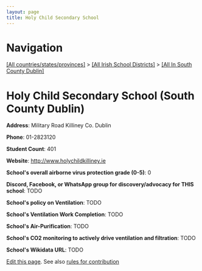 ```yaml
---
layout: page
title: Holy Child Secondary School
---
```

# Navigation

[[All countries/states/provinces]](../../..) > [[All Irish School Districts]](../..) > [[All In South County Dublin]](..)

# Holy Child Secondary School (South County Dublin)

**Address**: Military Road Killiney Co. Dublin

**Phone**: 01-2823120

**Student Count**: 401

**Website**: <http://www.holychildkilliney.ie>

**School's overall airborne virus protection grade (0-5)**: 0

**Discord, Facebook, or WhatsApp group for discovery/advocacy for THIS school**: TODO

**School's policy on Ventilation**: TODO

**School's Ventilation Work Completion**: TODO

**School's Air-Purification**: TODO

**School's CO2 monitoring to actively drive ventilation and filtration**: TODO

**School's Wikidata URL**: TODO


[Edit this page](https://github.com/ventilate-schools/Ireland/edit/main/./Dublin_South_County_Dublin/Holy_Child_Secondary_School.md). See also [rules for contribution](../../../contribution-rules/)